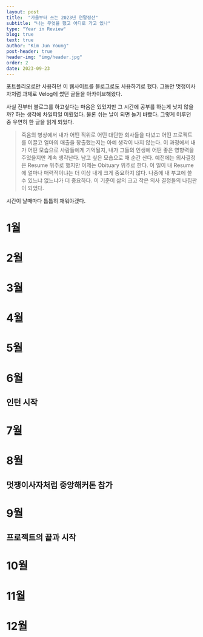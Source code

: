 ```yaml
---
layout: post
title:  "가을부터 쓰는 2023년 연말정산"
subtitle: "나는 무엇을 했고 어디로 가고 있나"
type: "Year in Review"
blog: true
text: true
author: "Kim Jun Young"
post-header: true
header-img: "img/header.jpg"
order: 2
date: 2023-09-23
---
```


포트폴리오로만 사용하던 이 웹사이트를 블로그로도 사용하기로 했다. 그동안 멋쟁이사자처럼 과제로 Velog에 썼던 글들을 아카이브해왔다.

사실 전부터 블로그를 하고싶다는 마음은 있었지만 그 시간에 공부를 하는게 낫지 않을까? 하는 생각에 차일피일 미뤘었다. 물론 쉬는 날이 되면 놀기 바빴다. 그렇게 미루던 중 우연히 한 글을 읽게 되었다.

> 죽음의 병상에서 내가 어떤 직위로 어떤 대단한 회사들을 다녔고 어떤 프로젝트를 이끌고 얼마의 매출을 창출했는지는 아예 생각이 나지 않는다. 이 과정에서 내가 어떤 모습으로 사람들에게 기억될지, 내가 그들의 인생에 어떤 좋은 영향력을 주었을지만 계속 생각난다. 남고 싶은 모습으로 매 순간 산다. 예전에는 의사결정은 Resume 위주로 했지만 이제는 Obituary 위주로 한다. 이 일이 내 Resume에 얼마나 매력적이냐는 더 이상 내게 크게 중요하지 않다. 나중에 내 부고에 쓸 수 있느냐 없느냐가 더 중요하다. 이 기준이 삶의 크고 작은 의사 결정들의 나침판이 되었다.

시간이 날때마다 틈틈히 채워야겠다.

# 1월
# 2월
# 3월
# 4월
# 5월
# 6월

## 인턴 시작

# 7월
# 8월

## 멋쟁이사자처럼 중앙해커톤 참가

# 9월

## 프로젝트의 끝과 시작

# 10월
# 11월
# 12월